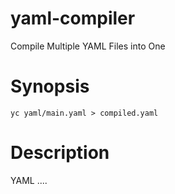 yaml-compiler
=============

Compile Multiple YAML Files into One

# Synopsis

    yc yaml/main.yaml > compiled.yaml

# Description

YAML ....
